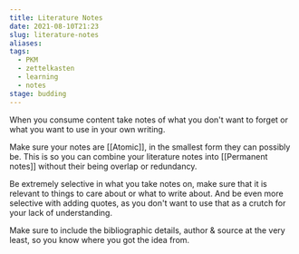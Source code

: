 ```yaml
---
title: Literature Notes
date: 2021-08-10T21:23
slug: literature-notes
aliases:
tags:
  - PKM
  - zettelkasten
  - learning
  - notes
stage: budding
---
```


When you consume content take notes of what you don't want to forget or what you want to use in your own writing.

Make sure your notes are [[Atomic]], in the smallest form they can possibly be. This is so you can combine your literature notes into [[Permanent notes]] without their being overlap or redundancy.

Be extremely selective in what you take notes on, make sure that it is relevant to things to care about or what to write about. And be even more selective with adding quotes, as you don't want to use that as a crutch for your lack of understanding.

Make sure to include the bibliographic details, author & source at the very least, so you know where you got the idea from.
